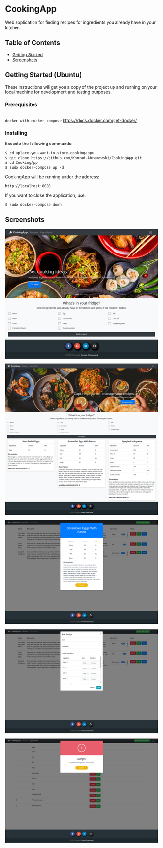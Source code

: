 # CookingApp
Web application for finding recipes for ingredients you already have in your kitchen


## Table of Contents

- [Getting Started](#getting_started)
- [Screenshots](#screenshots)

## Getting Started (Ubuntu) <a name = "getting_started"></a>

These instructions will get you a copy of the project up and running on your local machine for development and testing purposes.


### Prerequisites

<br/>`docker with docker-compose` https://docs.docker.com/get-docker/

### Installing 

Execute the following commands:
```
$ cd <place-you-want-to-store-cookingapp>
$ git clone https://github.com/Konrad-Abramowski/CookingApp.git
$ cd CookingApp
$ sudo docker-compose up -d
```

CookingApp will be running under the address:
```
http://localhost:8080
```

If you want to close the application, use:
```
$ sudo docker-compose down
```

## Screenshots <a name = "Screenshots"></a>

![main page](README_images/index1.png)

![main page](README_images/index2.png)

![recipes page](README_images/recipes1.png)

![recipes page](README_images/recipes2.png)

![ingredients page](README_images/ingredients1.png)

